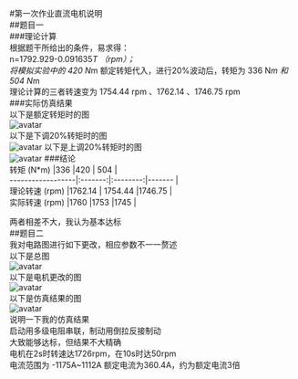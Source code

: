 #第一次作业直流电机说明  
##题目一  
###理论计算  
根据题干所给出的条件，易求得：  
n=1792.929-0.091635*T  （rpm）；  
将模拟实验中的   420 N*m 额定转矩代入，进行20%波动后，转矩为 336 N*m 和 504 N*m  
理论计算的三者转速变为 1754.44 rpm 、1762.14 、1746.75 rpm   
###实际仿真结果  
以下是额定转矩时的图  
![avatar](https://github.com/caizf1999/homework/blob/master/U201614227/%E4%BB%BF%E7%9C%9F%E4%BD%9C%E4%B8%9A1-%E7%9B%B4%E6%B5%81%E7%94%B5%E6%9C%BA/%E9%A2%9D%E5%AE%9A%E8%BD%AC%E7%9F%A9%E5%9B%BE.jpg?raw=true)  
以下是下调20%转矩时的图  
![avatar](https://github.com/caizf1999/homework/blob/master/U201614227/%E4%BB%BF%E7%9C%9F%E4%BD%9C%E4%B8%9A1-%E7%9B%B4%E6%B5%81%E7%94%B5%E6%9C%BA/%E4%B8%8B%E8%B0%8320%25%E8%BD%AC%E7%9F%A9%E5%9B%BE.jpg?raw=true)
以下是上调20%转矩时的图  
![avatar](https://github.com/caizf1999/homework/blob/master/U201614227/%E4%BB%BF%E7%9C%9F%E4%BD%9C%E4%B8%9A1-%E7%9B%B4%E6%B5%81%E7%94%B5%E6%9C%BA/%E4%B8%8A%E8%B0%8320%25%E8%BD%AC%E7%9F%A9%E5%9B%BE.jpg?raw=true)
###结论  
转矩 (N*m)         |336      |420       |   504 |    
------------------|:-------:|:--------:|-------  |  
理论转速 (rpm)    |1762.14  | 1754.44  |1746.75    |  
实际转速 (rpm)   |1760     |1753      |1745   |   

两者相差不大，我认为基本达标  
##题目二  
我对电路图进行如下更改，相应参数不一一赘述  
以下是总图  
![avatar](https://github.com/caizf1999/homework/blob/master/U201614227/%E4%BB%BF%E7%9C%9F%E4%BD%9C%E4%B8%9A1-%E7%9B%B4%E6%B5%81%E7%94%B5%E6%9C%BA/%E6%80%BB%E7%94%B5%E8%B7%AF%E5%9B%BE.jpg?raw=true)  
以下是电机更改的图  
![avatar](https://github.com/caizf1999/homework/blob/master/U201614227/%E4%BB%BF%E7%9C%9F%E4%BD%9C%E4%B8%9A1-%E7%9B%B4%E6%B5%81%E7%94%B5%E6%9C%BA/%E7%94%B5%E6%9C%BA.jpg?raw=true)  
以下是仿真结果的图  
![avatar](https://github.com/caizf1999/homework/blob/master/U201614227/%E4%BB%BF%E7%9C%9F%E4%BD%9C%E4%B8%9A1-%E7%9B%B4%E6%B5%81%E7%94%B5%E6%9C%BA/%E5%90%AF%E5%8A%A8%E5%88%B6%E5%8A%A8.jpg?raw=true)  
说明一下我的仿真结果  
启动用多级电阻串联，制动用倒拉反接制动  
大致能够达标，但结果不大精确  
电机在2s时转速达1726rpm，在10s时达50rpm  
电流范围为   -1175A~1112A  额定电流为360.4A，约为额定电流3倍  
